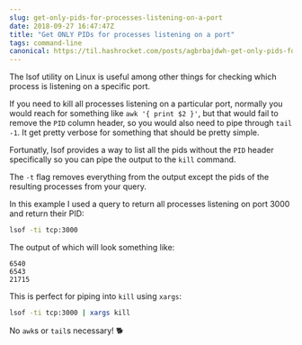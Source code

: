```yaml
---
slug: get-only-pids-for-processes-listening-on-a-port
date: 2018-09-27 16:47:47Z
title: "Get ONLY PIDs for processes listening on a port"
tags: command-line
canonical: https://til.hashrocket.com/posts/agbrbajdwh-get-only-pids-for-processes-listening-on-a-port
---
```



The lsof utility on Linux is useful among other things for checking which process is listening on a specific port.

If you need to kill all processes listening on a particular port, normally you would reach for something like `awk '{ print $2 }'`, but that would fail to remove the `PID` column header, so you would also need to pipe through `tail -1`. It get pretty verbose for something that should be pretty simple.

Fortunatly, lsof provides a way to list all the pids without the `PID` header specifically so you can pipe the output to the `kill` command.

The `-t` flag removes everything from the output except the pids of the resulting processes from your query.

In this example I used a query to return all processes listening on port 3000 and return their PID:

```sh
lsof -ti tcp:3000
```

The output of which will look something like:

```
6540
6543
21715
```

This is perfect for piping into `kill` using `xargs`:

```sh
lsof -ti tcp:3000 | xargs kill
```

No `awk`s or `tail`s necessary! 🐕
